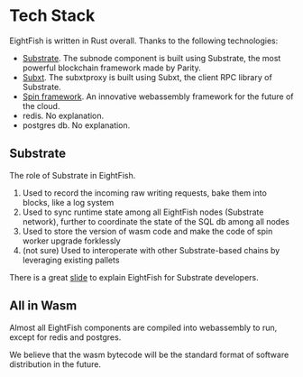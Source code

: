 # Tech Stack

EightFish is written in Rust overall. Thanks to the following technologies:

- [Substrate](docs.substrate.io/). The subnode component is built using Substrate, the most powerful blockchain framework made by Parity.
- [Subxt](https://docs.rs/subxt/latest/subxt/). The subxtproxy is built using Subxt, the client RPC library of Substrate.
- [Spin framework](https://www.fermyon.com/spin). An innovative webassembly framework for the future of the cloud.
- redis. No explanation.
- postgres db. No explanation.

## Substrate

The role of Substrate in EightFish.

1. Used to record the incoming raw writing requests, bake them into blocks, like a log system
2. Used to sync runtime state among all EightFish nodes (Substrate network), further to coordinate the state of the SQL db among all nodes
3. Used to store the version of wasm code and make the code of spin worker upgrade forklessly 
4. (not sure) Used to interoperate with other Substrate-based chains by leveraging existing pallets

There is a great [slide](https://docs.google.com/presentation/d/1YIz5rv2R-P8gF-4vvAyHYb0rCGUrUUM0HEpB8ywIcfo/edit?usp=sharing) to explain EightFish for Substrate developers.

## All in Wasm

Almost all EightFish components are compiled into webassembly to run, except for redis and postgres.

We believe that the wasm bytecode will be the standard format of software distribution in the future.